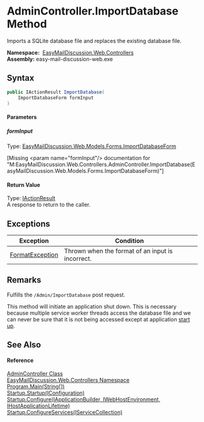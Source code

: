AdminController.ImportDatabase Method
=====================================
Imports a SQLite database file and replaces the existing database file.

  **Namespace:**  [EasyMailDiscussion.Web.Controllers][1]  
  **Assembly:** easy-mail-discussion-web.exe

Syntax
------

```csharp
public IActionResult ImportDatabase(
	ImportDatabaseForm formInput
)
```

#### Parameters

##### *formInput*
Type: [EasyMailDiscussion.Web.Models.Forms.ImportDatabaseForm][2]  

[Missing &lt;param name="formInput"/> documentation for "M:EasyMailDiscussion.Web.Controllers.AdminController.ImportDatabase(EasyMailDiscussion.Web.Models.Forms.ImportDatabaseForm)"]


#### Return Value
Type: [IActionResult][3]  
 A response to return to the caller. 

Exceptions
----------

| Exception            | Condition                                        |
| -------------------- | ------------------------------------------------ |
| [FormatException][4] | Thrown when the format of an input is incorrect. |


Remarks
-------

Fulfills the `/Admin/ImportDatabase` post request.

This method will initiate an application shut down. This is necessary because multiple service worker threads access the database file and we can never be sure that it is not being accessed except at application [start up][5].


See Also
--------

#### Reference
[AdminController Class][6]  
[EasyMailDiscussion.Web.Controllers Namespace][1]  
[Program.Main(String[])][7]  
[Startup.Startup(IConfiguration)][5]  
[Startup.Configure(IApplicationBuilder, IWebHostEnvironment, IHostApplicationLifetime)][8]  
[Startup.ConfigureServices(IServiceCollection)][9]  

[1]: ../README.md
[2]: ../../EasyMailDiscussion.Web.Models.Forms/ImportDatabaseForm/README.md
[3]: https://docs.microsoft.com/dotnet/api/microsoft.aspnetcore.mvc.iactionresult
[4]: https://docs.microsoft.com/dotnet/api/system.formatexception
[5]: ../../EasyMailDiscussion.Web/Startup/_ctor.md
[6]: README.md
[7]: ../../EasyMailDiscussion.Web/Program/Main.md
[8]: ../../EasyMailDiscussion.Web/Startup/Configure.md
[9]: ../../EasyMailDiscussion.Web/Startup/ConfigureServices.md